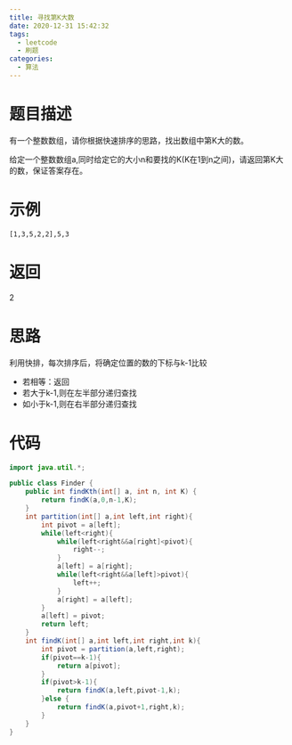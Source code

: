 ```yaml
---
title: 寻找第K大数
date: 2020-12-31 15:42:32
tags: 
  - leetcode
  - 刷题
categories:
  - 算法
---
```



# 题目描述
有一个整数数组，请你根据快速排序的思路，找出数组中第K大的数。

给定一个整数数组a,同时给定它的大小n和要找的K(K在1到n之间)，请返回第K大的数，保证答案存在。
# 示例
```
[1,3,5,2,2],5,3
```
# 返回
2
# 思路
利用快排，每次排序后，将确定位置的数的下标与k-1比较
- 若相等：返回
- 若大于k-1,则在左半部分递归查找
- 如小于k-1,则在右半部分递归查找
# 代码
```java
import java.util.*;

public class Finder {
    public int findKth(int[] a, int n, int K) {
        return findK(a,0,n-1,K);
    }
    int partition(int[] a,int left,int right){
        int pivot = a[left];
        while(left<right){
            while(left<right&&a[right]<pivot){
                right--;
            }
            a[left] = a[right];
            while(left<right&&a[left]>pivot){
                left++;
            }
            a[right] = a[left];
        }
        a[left] = pivot;
        return left;
    }
    int findK(int[] a,int left,int right,int k){
        int pivot = partition(a,left,right);
        if(pivot==k-1){
            return a[pivot];
        }
        if(pivot>k-1){
            return findK(a,left,pivot-1,k);
        }else {
            return findK(a,pivot+1,right,k);
        }
    }
}
```

